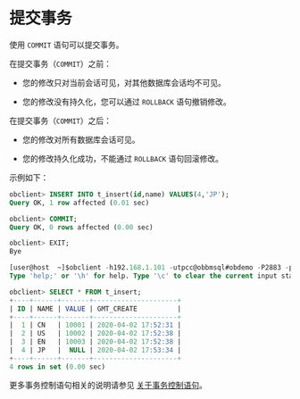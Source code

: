 提交事务 
=========================

使用 `COMMIT` 语句可以提交事务。

在提交事务（`COMMIT`）之前：

* 您的修改只对当前会话可见，对其他数据库会话均不可见。

  

* 您的修改没有持久化，您可以通过 `ROLLBACK` 语句撤销修改。

  




在提交事务（`COMMIT`）之后：

* 您的修改对所有数据库会话可见。

  

* 您的修改持久化成功，不能通过 `ROLLBACK` 语句回滚修改。

  




示例如下：

```sql
obclient> INSERT INTO t_insert(id,name) VALUES(4,'JP');
Query OK, 1 row affected (0.01 sec)

obclient> COMMIT;
Query OK, 0 rows affected (0.00 sec)

obclient> EXIT;
Bye

[user@host  ~]$obclient -h192.168.1.101 -utpcc@obbmsql#obdemo -P2883 -p123456  TPCC
Type 'help;' or '\h' for help. Type '\c' to clear the current input statement.

obclient> SELECT * FROM t_insert;
+----+------+-------+---------------------+
| ID | NAME | VALUE | GMT_CREATE          |
+----+------+-------+---------------------+
|  1 | CN   | 10001 | 2020-04-02 17:52:31 |
|  2 | US   | 10002 | 2020-04-02 17:52:38 |
|  3 | EN   | 10003 | 2020-04-02 17:52:38 |
|  4 | JP   |  NULL | 2020-04-02 17:53:34 |
+----+------+-------+---------------------+
4 rows in set (0.00 sec)
```



更多事务控制语句相关的说明请参见 [关于事务控制语句](/zh-CN/8.developer-guide-oracle-mode/3.about-dml-statements-and-transactions-1/2.about-transactional-control-statements-1.md)。
